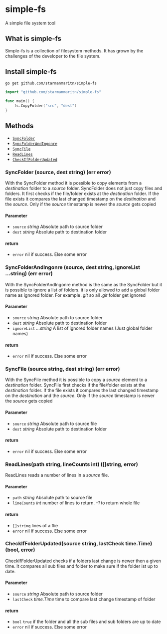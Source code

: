 # simple-fs

A simple file system tool

## What is simple-fs

Simple-fs is a collection of filesystem methods. It has grown by the challenges of the developer to the file system.

## Install simple-fs

```bash
go get github.com/starmanmaritn/simple-fs
```

```go
import "github.com/starmanmaritn/simple-fs"

func main() {
    fs.CopyFolder("src", "dest")    
}
```

## Methods

* [`SyncFolder`](#SyncFolder)
* [`SyncFolderAndIngonre`](#SyncFolderAndIngonre)
* [`SyncFile`](#SyncFile)
* [`ReadLines`](#ReadLines)
* [`CheckIfFolderUpdated`](#CheckIfFolderUpdated)

### SyncFolder (source, dest string) (err error)

With the SyncFolder method it is possible to copy elements from a *destination* folder to a *source* folder.
SyncFolder does not just copy files and folders. It first checks if the file/folder exists at the *destination*
folder. If the file exists it compares the last changed timestamp on the *destination* and the *source*. Only
if the *source* timestamp is newer the *source* gets copied

#### Parameter

* `source` *string* Absolute path to source folder
* `dest` *string* Absolute path to destination folder

#### return

* `error` nil if success. Else some error

### SyncFolderAndIngonre (source, dest string, ignoreList ...string) (err error)

With the SyncFolderAndIngonre method is the same as the SyncFolder but it is possible to ignore a list of folders.
it is only allowed to add a global folder name as ignored folder. For example *.git* so all *.git* folder get ignored

#### Parameter

* `source` *string* Absolute path to source folder
* `dest` *string* Absolute path to destination folder
* `ignoreList` *...string* A list of ignored folder names (Just global folder names)

#### return

* `error` nil if success. Else some error

### SyncFile (source string, dest string) (err error)

With the SyncFile method it is possible to copy a *source* element to a *destination* folder.
SyncFile first checks if the file/folder exists at the *destination*
folder. If the file exists it compares the last changed timestamp on the *destination* and the *source*. Only
if the *source* timestamp is newer the *source* gets copied

#### Parameter

* `source` *string* Absolute path to source file
* `dest` *string* Absolute path to destination folder

#### return

* `error` nil if success. Else some error

### ReadLines(path string, lineCounts int) ([]string, error)

ReadLines reads a number of lines in a *source* file.

#### Parameter

* `path` *string* Absolute path to source file
* `lineCounts` *int* number of lines to return. *-1* to return whole file

#### return

* `[]string` lines of a flie
* `error` nil if success. Else some error

### CheckIfFolderUpdated(source string, lastCheck time.Time) (bool, error)

CheckIfFolderUpdated checks if a folders last change is newer then a given time.
It compares all sub files and folder to make sure if the folder ist up to date.

#### Parameter

* `source` *string* Absolute path to source folder
* `lastCheck` *time.Time* time to compare last change timestamp of folder

#### return

* `bool` `true` if the folder and all the sub files and sub folders are up to date
* `error` nil if success. Else some error